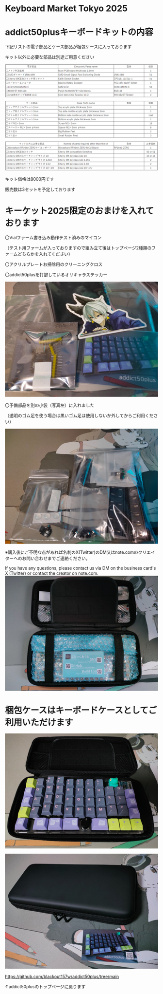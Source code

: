 # Keyboard Market Tokyo 2025

# addict50plusキーボードキットの内容
下記リストの電子部品とケース部品が梱包ケースに入っております

キット以外に必要な部品は別途ご用意ください

![addict50plusPartslist2025keyket](images/addict50plusPartslist2025keyket.png)

キット価格は8000円です

販売数は3セットを予定しております

# キーケット2025限定のおまけを入れております

〇Vialファーム書き込み動作テスト済みのマイコン

（テスト用ファームが入っておりますので組み立て後はトップページ2種類のファームどちらかを入れてください）

〇アクリルプレートお掃除用のクリーニングクロス

〇addict50plusを打鍵しているオリキャラステッカー

![omake](images/omake.jpg)

〇予備部品を別の小袋（写真左）に入れました

（透明のゴム足を使う場合は黒いゴム足は使用しないか外してからご利用ください）

![yobi](images/yobi.jpg)


※購入後にご不明な点があれば名刺のX(Twitter)のDM又はnote.comのクリエイターへのお問い合わせまでご連絡ください。

If you have any questions, please contact us via DM on the business card's X (Twitter) or contact the creator on note.com.
![addictnakami](images/addictnakami.jpg)

# 梱包ケースはキーボードケースとしてご利用いただけます
![addictcase](images/addictcase.jpg)

![addictmeishi](images/addictmeishi.jpg)

https://github.com/blackout157w/addict50plus/tree/main

↑addict50plusのトップページに戻ります
